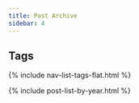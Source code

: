 ```yaml
---
title: Post Archive
sidebar: 4
---
```


## Tags

{% include nav-list-tags-flat.html %}

{% include post-list-by-year.html %}
